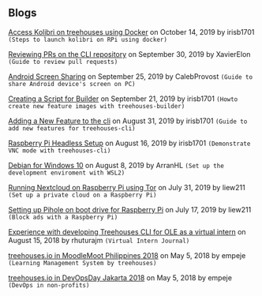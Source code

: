 ## Blogs

[Access Kolibri on treehouses using Docker](20191014-kolibri.md) on October 14, 2019 by irisb1701 `(Steps to launch kolibri on RPi using docker)`

[Reviewing PRs on the CLI repository](20190930-reviewprs.md) on September 30, 2019 by XavierElon `(Guide to review pull requests)`

[Android Screen Sharing](20190925-mobilescreenshare.md) on September 25, 2019 by CalebProvost `(Guide to share Android device's screen on PC)`

[Creating a Script for Builder](20190921-builder.md) on September 21, 2019 by irisb1701 `(Howto create new feature images with treehouses-builder)`

[Adding a New Feature to the cli](20190831-newfeature.md) on August 31, 2019 by irisb1701 `(Guide to add new features for treehouses-cli)`

[Raspberry Pi Headless Setup](20190816-headless.md) on August 16, 2019 by irisb1701 `(Demonstrate VNC mode with treehouses-cli)`

[Debian for Windows 10](20190808-debianforwindows.md) on August 8, 2019 by ArranHL `(Set up the development enviroment with WSL2)`

[Running Nextcloud on Raspberry Pi using Tor](20190731-nextcloud-tor.md) on July 31, 2019 by liew211 `(Set up a private cloud on a Raspberry Pi)`

[Setting up Pihole on boot drive for Raspberry Pi](20190717-pihole.md) on July 17, 2019 by liew211 `(Block ads with a Raspberry Pi)`

[Experience with developing Treehouses CLI for OLE as a virtual intern](20180815-CLIVIexp.md) on August 15, 2018 by rhuturajm `(Virtual Intern Journal)`

[treehouses.io in MoodleMoot Philippines 2018](20180505-moodlemootph18.md) on May 5, 2018 by empeje `(Learning Management System by treehouses)`

[treehouses.io in DevOpsDay Jakarta 2018](20180505-devopsdayjkt18.md) on May 5, 2018 by empeje `(DevOps in non-profits)`
